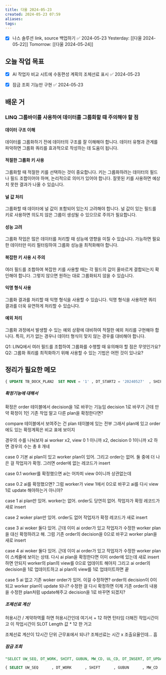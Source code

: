```yaml
---
title: 다울 2024-05-23
created: 2024-05-23 07:59
aliases: 
tags:
---
```

- [x] 나스 솔루션 link, source 백업하기 ✅ 2024-05-23
Yesterday: [[다울 2024-05-22]]
Tomorrow: [[다울 2024-05-24]]

## 오늘 작업 목표

- [x] AI 작업자 비교 시트에 수동편성 계획의 조체선료 표시 ✅ 2024-05-23
- [x] 잠금 조회 기능만 구현 ✅ 2024-05-23




## 배운 거
### LINQ 그룹바이를 사용하여 데이터를 그룹화할 때 주의해야 할 점

#### 데이터 구조 이해
데이터를 그룹화하기 전에 데이터의 구조를 잘 이해해야 합니다. 
데이터 유형과 관계를 파악하면 
그룹화 쿼리를 효과적으로 작성하는 데 도움이 됩니다.

#### 적절한 그룹화 키 사용
그룹화할 때 적절한 키를 선택하는 것이 중요합니다. 
키는 그룹화하려는 데이터의 필드나 필드 조합이어야 하며, 
논리적으로 의미가 있어야 합니다. 
잘못된 키를 사용하면 예상치 못한 결과가 나올 수 있습니다.

#### 널 값 처리
그룹화할 때 데이터에 널 값이 포함되어 있는지 고려해야 합니다. 
널 값이 있는 필드를 키로 사용하면 
의도치 않은 그룹이 생성될 수 있으므로 주의가 필요합니다.

#### 성능 고려
그룹화 작업은 
많은 데이터를 처리할 때 성능에 영향을 미칠 수 있습니다. 
가능하면 필요한 데이터만 미리 필터링하여 
그룹화 성능을 최적화해야 합니다.

#### 복잡한 키 사용 시 주의
여러 필드를 조합하여 복잡한 키를 사용할 때는 
각 필드의 값이 올바르게 결합되는지 확인해야 합니다. 
그렇지 않으면 원하는 대로 그룹화되지 않을 수 있습니다.

#### 익명 형식 사용
그룹화 결과를 처리할 때 익명 형식을 사용할 수 있습니다. 
익명 형식을 사용하면 쿼리 결과를 더욱 유연하게 처리할 수 있습니다.

#### 예외 처리
그룹화 과정에서 발생할 수 있는 예외 상황에 대비하여 
적절한 예외 처리를 구현해야 합니다. 
특히, 키가 없는 경우나 
데이터 형식이 맞지 않는 경우를 대비해야 합니다.

Q1: LINQ에서 여러 필드를 조합하여 그룹화를 수행할 때 유의해야 할 점은 무엇인가요?
Q2: 그룹화 쿼리를 최적화하기 위해 사용할 수 있는 기법은 어떤 것이 있나요?


## 정리가 필요한 메모


```sql
{ UPDATE TB_DOCK_PLAN2  SET MOVE = '1' , DT_START2 = '20240527'  , SHIFT_START2 = 'A'  , DT_END2 = '20240527'  , SHIFT_END2 = 'B'  , MW_CD2 = 'MW01'  , MW_NM2 = '1선석'  , MAKE_TYPE = '1'  , DT_UPDATE = NOW()  WHERE DW_SEQ = '1158' }
```

##### 확정기능에 대해서
확정은 order 테이블에서 decision을 1로 바꾸는 기능임
decision 1로 바꾸기
근데 만약 확정이 1인 기존 작업 말고 다른 plan을 확정한다면?

compare 테이블에서 보여주는 건
plan 테이블에 있는 전부
그래서 plan에 있고 order에도 있는 확정계획은 비교 표에 보이지

경우의 수를 나눠보자
ai worker x2, view 0 1 이니까 x2, decision 0 1이니까 x2 하면 경우의 수는 총 8 개네


case 0 기본
ai plan이 있고 worker plan이 있어. 그리고 order는 없어.
둘 중에 더 나은 걸 작업자가 확정.
그러면 order에 없는 레코드가 insert

case 0.1
worker를 확정했으면 ai는 어차피 view 0이니까 상관없는데

case 0.2
ai를 확정했으면? 그럼 worker가 view 1에서 0으로 바꾸고 ai를 다시 view 1로 update 해야하는거 아니야?

case 1
ai plan만 있어. worker는 없어. order도 당연히 없어.
작업자가 확정
레코드가 새로 insert

case 2
woker plan만 있어. order도 없어
작업자가 확정
레코드가 새로 insert

case 3
ai woker 둘다 있어. 근데 이미 ai order가 있고 작업자가 수정한 worker plan을 대신 확정하려고 해.
그럼 기존 order의 decision을 0으로 바꾸고
worker plan을 새로 insert

case 4
ai woker 둘다 있어. 근데 이미 ai order가 있고 작업자가 수정한 worker plan이 스케쥴에 보이는 상태.
다시 ai plan을 확정한다면 이미 order에 있는데 새로 insert하면 안되지
worker의 plan의 view를 0으로 업데이트 해야지
그리고 ai order의 decision을 1로 업데이트하고
ai plan의 view를 1로 업데이트하면 끝


case 5
ai 없고 기존 woker order가 있어. 이걸 수정하면?
order의 decision이 0이 되고 worker plan이 update 되나?
수정한 걸 다시 확정하면 이제 기존 order의 내용을 수정한 plan처럼 update해주고 decision을 1로 바꾸면 되겠지?



##### 조체선료 계산
허용시간 / 계약하역률 하면 허용시간인데 여기서 + 12 하면 턴타임 더해진 작업시간이고
이 작업시간이 SLOT Length 값 * 12 한 거고

조체선료 계산이 12시간 단위 근무표에서 되나?
조체선료는 시간 x 조출요율인데...
흠




##### 잠금 조회
```sql
"SELECT UW_SEQ, DT_WORK, SHIFT, GUBUN, MW_CD, UL_CD, DT_INSERT, DT_UPDATE FROM TB_UNLOAD_LOCK WHERE 1 = 1"

{ SELECT UW_SEQ      , DT_WORK      , SHIFT      , GUBUN      , MW_CD      , UL_CD      , DT_INSERT      , DT_UPDATE  FROM TB_UNLOAD_LOCK  WHERE 1=1 }
```